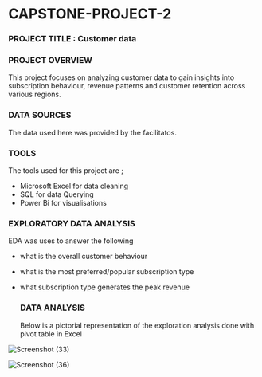 # CAPSTONE-PROJECT-2

### PROJECT TITLE : Customer data 

### PROJECT OVERVIEW 
This project focuses on analyzing customer data to gain insights into subscription behaviour, revenue patterns and customer retention across various regions.

### DATA SOURCES 
The data used here was provided by the facilitatos.

### TOOLS
The tools used for this project are ;
- Microsoft Excel for data cleaning 
- SQL for data Querying
- Power Bi for visualisations  


### EXPLORATORY DATA ANALYSIS 
EDA was uses to answer the following 
- what is the overall customer behaviour
- what is the most preferred/popular subscription type
- what subscription type generates the peak revenue

  ### DATA ANALYSIS
  Below is a pictorial representation of the exploration analysis done with pivot table in Excel

 ![Screenshot (33)](https://github.com/user-attachments/assets/5c2e5a6e-08ea-4890-bd78-10fa657a9bc4)
  
![Screenshot (36)](https://github.com/user-attachments/assets/56d38afc-9174-4ae0-b89e-ab467931a663)
